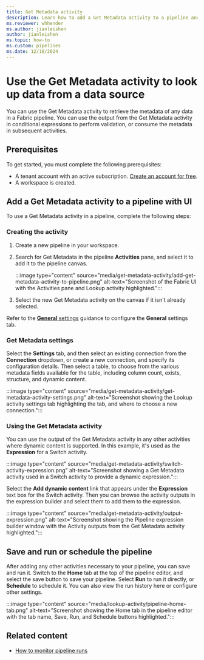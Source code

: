 ```yaml
---
title: Get Metadata activity
description: Learn how to add a Get Metadata activity to a pipeline and use it to look up data from a data source.
ms.reviewer: whhender
ms.author: jianleishen
author: jianleishen
ms.topic: how-to
ms.custom: pipelines
ms.date: 12/18/2024
---
```


# Use the Get Metadata activity to look up data from a data source

You can use the Get Metadata activity to retrieve the metadata of any data in a Fabric pipeline. You can use the output from the Get Metadata activity in conditional expressions to perform validation, or consume the metadata in subsequent activities.

## Prerequisites

To get started, you must complete the following prerequisites:

- A tenant account with an active subscription. [Create an account for free](../fundamentals/fabric-trial.md).
- A workspace is created.

## Add a Get Metadata activity to a pipeline with UI

To use a Get Metadata activity in a pipeline, complete the following steps:

### Creating the activity

1. Create a new pipeline in your workspace.
1. Search for Get Metadata in the pipeline **Activities** pane, and select it to add it to the pipeline canvas.

   :::image type="content" source="media/get-metadata-activity/add-get-metadata-activity-to-pipeline.png" alt-text="Screenshot of the Fabric UI with the Activities pane and Lookup activity highlighted.":::

1. Select the new Get Metadata activity on the canvas if it isn't already selected.

Refer to the [**General** settings](activity-overview.md#general-settings) guidance to configure the **General** settings tab.

### Get Metadata settings

Select the **Settings** tab, and then select an existing connection from the **Connection** dropdown, or create a new connection, and specify its configuration details. Then select a table, to choose from the various metadata fields available for the table, including column count, exists, structure, and dynamic content.

:::image type="content" source="media/get-metadata-activity/get-metadata-activity-settings.png" alt-text="Screenshot showing the Lookup activity settings tab highlighting the tab, and where to choose a new connection.":::

### Using the Get Metadata activity

You can use the output of the Get Metadata activity in any other activities where dynamic content is supported. In this example, it's used as the **Expression** for a Switch activity.

:::image type="content" source="media/get-metadata-activity/switch-activity-expression.png" alt-text="Screenshot showing a Get Metadata activity used in a Switch activity to provide a dynamic expression.":::

Select the **Add dynamic content** link that appears under the **Expression** text box for the Switch activity. Then you can browse the activity outputs in the expression builder and select them to add them to the expression.

:::image type="content" source="media/get-metadata-activity/output-expression.png" alt-text="Screenshot showing the Pipeline expression builder window with the Activity outputs from the Get Metadata activity highlighted.":::

## Save and run or schedule the pipeline

After adding any other activities necessary to your pipeline, you can save and run it. Switch to the **Home** tab at the top of the pipeline editor, and select the save button to save your pipeline.  Select **Run** to run it directly, or **Schedule** to schedule it.  You can also view the run history here or configure other settings.

:::image type="content" source="media/lookup-activity/pipeline-home-tab.png" alt-text="Screenshot showing the Home tab in the pipeline editor with the tab name, Save, Run, and Schedule buttons highlighted.":::

## Related content

- [How to monitor pipeline runs](monitor-pipeline-runs.md)
